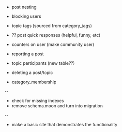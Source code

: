 * post nesting
* blocking users
* topic tags (sourced from category_tags)
* ?? post quick responses (helpful, funny, etc)
* counters on user (make community user)

* reporting a post

* topic participants (new table??)
* deleting a post/topic

* category_membership

-- 
* check for missing indexes
* remove schema.moon and turn into migration


-- 

* make a basic site that demonstrates the functionality
